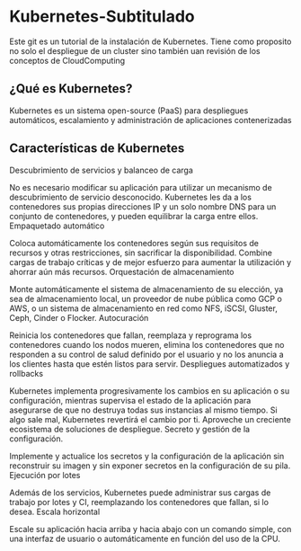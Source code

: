 # Kubernetes-Subtitulado
Este git es un tutorial de la instalación de Kubernetes. Tiene como proposito no solo el despliegue de un cluster sino también uan revisión de los conceptos de CloudComputing

## ¿Qué es Kubernetes?

Kubernetes es un sistema open-source (PaaS) para despliegues automáticos, escalamiento y administración de aplicaciones contenerizadas

## Características de Kubernetes

Descubrimiento de servicios y balanceo de carga

No es necesario modificar su aplicación para utilizar un mecanismo de descubrimiento de servicio desconocido. Kubernetes les da a los contenedores sus propias direcciones IP y un solo nombre DNS para un conjunto de contenedores, y pueden equilibrar la carga entre ellos.
Empaquetado automático

Coloca automáticamente los contenedores según sus requisitos de recursos y otras restricciones, sin sacrificar la disponibilidad. Combine cargas de trabajo críticas y de mejor esfuerzo para aumentar la utilización y ahorrar aún más recursos.
Orquestación de almacenamiento

Monte automáticamente el sistema de almacenamiento de su elección, ya sea de almacenamiento local, un proveedor de nube pública como GCP o AWS, o un sistema de almacenamiento en red como NFS, iSCSI, Gluster, Ceph, Cinder o Flocker.
Autocuración

Reinicia los contenedores que fallan, reemplaza y reprograma los contenedores cuando los nodos mueren, elimina los contenedores que no responden a su control de salud definido por el usuario y no los anuncia a los clientes hasta que estén listos para servir.
Despliegues automatizados y rollbacks

Kubernetes implementa progresivamente los cambios en su aplicación o su configuración, mientras supervisa el estado de la aplicación para asegurarse de que no destruya todas sus instancias al mismo tiempo. Si algo sale mal, Kubernetes revertirá el cambio por ti. Aproveche un creciente ecosistema de soluciones de despliegue.
Secreto y gestión de la configuración.

Implemente y actualice los secretos y la configuración de la aplicación sin reconstruir su imagen y sin exponer secretos en la configuración de su pila.
Ejecución por lotes

Además de los servicios, Kubernetes puede administrar sus cargas de trabajo por lotes y CI, reemplazando los contenedores que fallan, si lo desea.
Escala horizontal

Escale su aplicación hacia arriba y hacia abajo con un comando simple, con una interfaz de usuario o automáticamente en función del uso de la CPU.  
<!--stackedit_data:
eyJoaXN0b3J5IjpbLTc5NjIxNjg3M119
-->